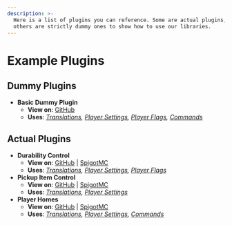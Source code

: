 ```yaml
---
description: >-
  Here is a list of plugins you can reference. Some are actual plugins, while
  others are strictly dummy ones to show how to use our libraries.
---
```


# Example Plugins

## Dummy Plugins

* **Basic Dummy Plugin**
  * **View on**: [GitHub](https://github.com/Stannia-Network)
  * **Uses**: [_Translations_](../translations.md)_,_ [_Player Settings_](../player-settings.md)_,_ [_Player Flags_](../player-flags.md)_,_ [_Commands_](../commands.md)

## Actual Plugins

* **Durability Control**
  * **View on**: [GitHub](https://github.com/Stannia-Network) | [SpigotMC](https://www.spigotmc.org/resources/)
  * **Uses**: [_Translations_](../translations.md)_,_ [_Player Settings_](../player-settings.md)_,_ [_Player Flags_](../player-flags.md)
* **Pickup Item Control**
  * **View on**: [GitHub](https://github.com/Stannia-Network) | [SpigotMC](https://www.spigotmc.org/resources/)
  * **Uses**: [_Translations_](../translations.md)_,_ [_Player Settings_](../player-settings.md)
* **Player Homes**
  * **View on**: [GitHub](https://github.com/Stannia-Network) | [SpigotMC](https://www.spigotmc.org/resources/)
  * **Uses**: [_Translations_](../translations.md)_,_ [_Player Settings_](../player-settings.md)_,_ [_Commands_](../commands.md)
